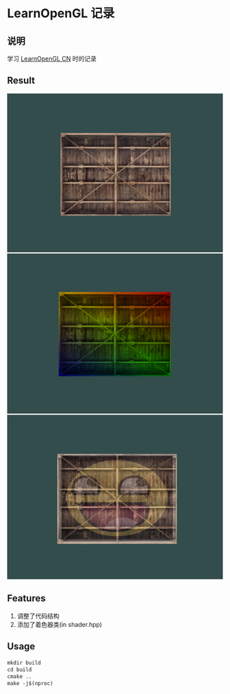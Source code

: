 <!--
 * @Description:说明
 * @Author: Amamiya
 * @Date: 2022-04-23 14:25:56
 * TechChangeTheWorld
 * WHUROBOCON_Alright_Reserved
-->

# LearnOpenGL 记录

## 说明

学习 [LearnOpenGL CN](https://learnopengl-cn.github.io) 时的记录

## Result

![result1](/result/result1.png)
![result2](/result/result2.png)
![result3](/result/result3.png)

## Features

1. 调整了代码结构
2. 添加了着色器类(in shader.hpp)

## Usage

```
mkdir build
cd build
cmake ..
make -j$(nproc)
```
